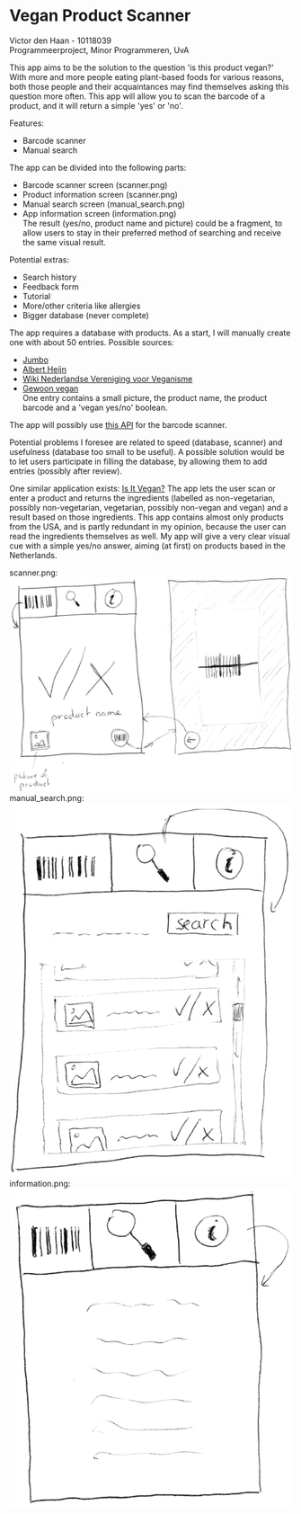 # Vegan Product Scanner
Victor den Haan - 10118039  
Programmeerproject, Minor Programmeren, UvA  

This app aims to be the solution to the question 'is this product vegan?'  
With more and more people eating plant-based foods for various reasons, both those people and their acquaintances may find themselves asking this question more often. This app will allow you to scan the barcode of a product, and it will return a simple 'yes' or 'no'.

Features:
- Barcode scanner
- Manual search

The app can be divided into the following parts:
- Barcode scanner screen (scanner.png)
- Product information screen (scanner.png)
- Manual search screen (manual_search.png)
- App information screen (information.png)  
The result (yes/no, product name and picture) could be a fragment, to allow users to stay in their preferred method of searching and receive the same visual result.

Potential extras:
- Search history
- Feedback form
- Tutorial
- More/other criteria like allergies
- Bigger database (never complete)

The app requires a database with products. As a start, I will manually create one with about 50 entries. Possible sources:
- [Jumbo](https://www.jumbo.com/)
- [Albert Heijn](https://www.ah.nl/)
- [Wiki Nederlandse Vereniging voor Veganisme](https://wiki.veganisme.org/)
- [Gewoon vegan](https://gewoonvegan.nl/)  
One entry contains a small picture, the product name, the product barcode and a 'vegan yes/no' boolean.

The app will possibly use [this API](https://developers.google.com/vision/barcodes-overview) for the barcode scanner.

Potential problems I foresee are related to speed (database, scanner) and usefulness (database too small to be useful). A possible solution would be to let users participate in filling the database, by allowing them to add entries (possibly after review).

One similar application exists: [Is It Vegan?](https://play.google.com/store/apps/details?id=net.isitvegan.androidfree) The app lets the user scan or enter a product and returns the ingredients (labelled as non-vegetarian, possibly non-vegetarian, vegetarian, possibly non-vegan and vegan) and a result based on those ingredients. This app contains almost only products from the USA, and is partly redundant in my opinion, because the user can read the ingredients themselves as well. My app will give a very clear visual cue with a simple yes/no answer, aiming (at first) on products based in the Netherlands.

scanner.png: ![](doc/scanner.png)  
manual_search.png: ![](doc/manual_search.png)  
information.png: ![](doc/information.png)